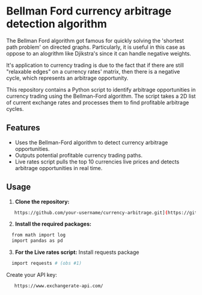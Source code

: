 # Bellman Ford currency arbitrage detection algorithm

The Bellman Ford algorithm got famous for quickly solving the 'shortest path problem' on directed graphs. Particularly, it is useful in this case as oppose to an alogrithm like Djikstra's since it can handle negative weights.

It's application to currency trading is due to the fact that if there are still "relaxable edges" on a currency rates' matrix, then there is a negative cycle, which represents an arbitrage opportunity.

This repository contains a Python script to identify arbitrage opportunities in currency trading using the Bellman-Ford algorithm. The script takes a 2D list of current exchange rates and processes them to find profitable arbitrage cycles.

## Features

- Uses the Bellman-Ford algorithm to detect currency arbitrage opportunities.
- Outputs potential profitable currency trading paths.
- Live rates script pulls the top 10 currencies live prices and detects arbitrage opportunities in real time.

## Usage

1. **Clone the repository:**

```bash
   https://github.com/your-username/currency-arbitrage.git](https://github.com/MelzCodes/currency_arb_bellman_ford/blob/main/currency_arb_bellman_ford.py
```

2. **Install the required packages:**

```bash
  from math import log
  import pandas as pd
```

3. **For the Live rates script:**
   Install requests package

```bash
  import requests # (obs #1)
```

Create your API key:

```bash
   https://www.exchangerate-api.com/
```
